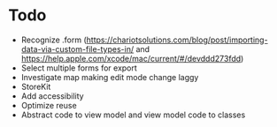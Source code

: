 #  Todo

- Recognize .form (https://chariotsolutions.com/blog/post/importing-data-via-custom-file-types-in/ and https://help.apple.com/xcode/mac/current/#/devddd273fdd)
- Select multiple forms for export
- Investigate map making edit mode change laggy
- StoreKit
- Add accessibility
- Optimize reuse
- Abstract code to view model and view model code to classes

